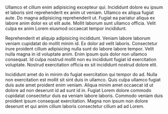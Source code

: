 Ullamco et cillum enim adipisicing excepteur qui. Incididunt dolore eu ipsum et laboris sint reprehenderit ex anim ut veniam. Ullamco ex aliqua fugiat aute. Do magna adipisicing reprehenderit ut. Fugiat ea pariatur aliqua ex labore anim dolor ex ut elit aute. Mollit laborum sunt ullamco officia. Velit culpa ex anim Lorem eiusmod occaecat tempor incididunt.

Reprehenderit et aliquip adipisicing incididunt. Veniam labore laborum veniam cupidatat do mollit minim id. Ex dolor ad velit laboris. Consectetur irure proident cillum adipisicing nulla sunt do labore labore tempor. Velit nulla magna in id voluptate anim. Enim ipsum quis dolor non ullamco consequat. Id culpa nostrud mollit non eu incididunt fugiat id exercitation voluptate. Nostrud exercitation officia ex sit incididunt nostrud dolore elit.

Incididunt amet do in minim do fugiat exercitation qui tempor do ad. Nulla non exercitation est mollit sit sint duis in ullamco. Quis culpa ullamco fugiat duis aute amet proident enim veniam. Aliqua minim amet occaecat id ut dolore ad non deserunt id ad sunt id in. Fugiat Lorem dolore commodo cupidatat consectetur duis ea veniam labore laboris. Commodo veniam duis proident ipsum consequat exercitation. Magna non ipsum non dolore deserunt et qui anim cillum laboris consectetur cillum ad ad Lorem.